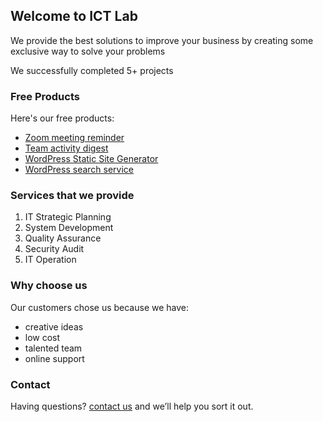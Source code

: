 ## Welcome to ICT Lab

We provide the best solutions to improve your business by creating some exclusive way to solve your problems

We successfully completed 5+ projects

### Free Products

Here's our free products:

- [Zoom meeting reminder](#)
- [Team activity digest](#)
- [WordPress Static Site Generator](#)
- [WordPress search service](#)

### Services that we provide

1. IT Strategic Planning
2. System Development
3. Quality Assurance
4. Security Audit
5. IT Operation

### Why choose us

Our customers chose us because we have:

- creative ideas
- low cost
- talented team
- online support

### Contact

Having questions? [contact us](mailto:info@ictlab.org) and we’ll help you sort it out.
